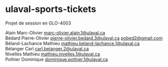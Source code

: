 ulaval-sports-tickets
=====================

Projet de session en GLO-4003

Alain	Marc-Olivier	<marc-olivier.alain.1@ulaval.ca>  
Bédard	Pierre-Olivier	<pierre-olivier.bedard.3@ulaval.ca> <pobed2@gmail.com>  
Béland-Lachance	Mathieu	<mathieu.beland-lachance.1@ulaval.ca>   
Bélanger	Carl	<carl.belanger.2@ulaval.ca>  
Nivelles	Mathieu	<mathieu.nivelles.1@ulaval.ca>  
Pothier	Dominique	<dominique.pothier.1@ulaval.ca>   

